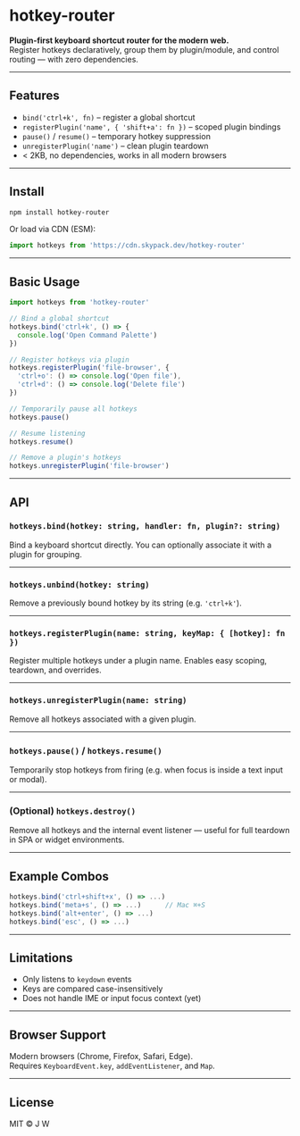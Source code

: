 # hotkey-router

**Plugin-first keyboard shortcut router for the modern web.**  
Register hotkeys declaratively, group them by plugin/module, and control routing — with zero dependencies.

---

## Features

- `bind('ctrl+k', fn)` – register a global shortcut
- `registerPlugin('name', { 'shift+a': fn })` – scoped plugin bindings
- `pause()` / `resume()` – temporary hotkey suppression
- `unregisterPlugin('name')` – clean plugin teardown
- < 2KB, no dependencies, works in all modern browsers

---

## Install

```bash
npm install hotkey-router
```

Or load via CDN (ESM):

```js
import hotkeys from 'https://cdn.skypack.dev/hotkey-router'
```

---

## Basic Usage

```js
import hotkeys from 'hotkey-router'

// Bind a global shortcut
hotkeys.bind('ctrl+k', () => {
  console.log('Open Command Palette')
})

// Register hotkeys via plugin
hotkeys.registerPlugin('file-browser', {
  'ctrl+o': () => console.log('Open file'),
  'ctrl+d': () => console.log('Delete file')
})

// Temporarily pause all hotkeys
hotkeys.pause()

// Resume listening
hotkeys.resume()

// Remove a plugin's hotkeys
hotkeys.unregisterPlugin('file-browser')
```

---

## API

### `hotkeys.bind(hotkey: string, handler: fn, plugin?: string)`

Bind a keyboard shortcut directly. You can optionally associate it with a plugin for grouping.

---

### `hotkeys.unbind(hotkey: string)`

Remove a previously bound hotkey by its string (e.g. `'ctrl+k'`).

---

### `hotkeys.registerPlugin(name: string, keyMap: { [hotkey]: fn })`

Register multiple hotkeys under a plugin name. Enables easy scoping, teardown, and overrides.

---

### `hotkeys.unregisterPlugin(name: string)`

Remove all hotkeys associated with a given plugin.

---

### `hotkeys.pause()` / `hotkeys.resume()`

Temporarily stop hotkeys from firing (e.g. when focus is inside a text input or modal).

---

### (Optional) `hotkeys.destroy()`

Remove all hotkeys and the internal event listener — useful for full teardown in SPA or widget environments.

---

## Example Combos

```js
hotkeys.bind('ctrl+shift+x', () => ...)
hotkeys.bind('meta+s', () => ...)      // Mac ⌘+S
hotkeys.bind('alt+enter', () => ...)
hotkeys.bind('esc', () => ...)
```

---

## Limitations

- Only listens to `keydown` events
- Keys are compared case-insensitively
- Does not handle IME or input focus context (yet)

---

## Browser Support

Modern browsers (Chrome, Firefox, Safari, Edge).  
Requires `KeyboardEvent.key`, `addEventListener`, and `Map`.

---

## License

MIT © J W
